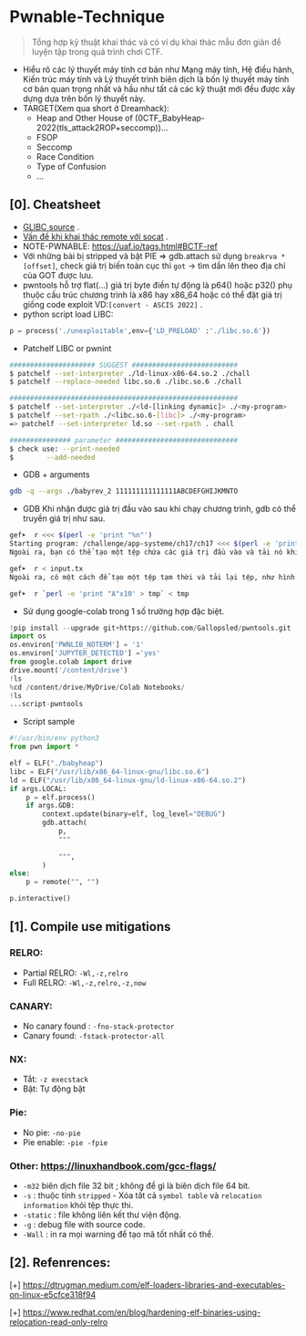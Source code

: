# Pwnable-Technique

> Tổng hợp kỹ thuật khai thác và có ví dụ khai thác mẫu đơn giản để luyện tập trong quá trình chơi CTF.

- Hiểu rõ các lý thuyết máy tính cơ bản như Mạng máy tính, Hệ điều hành, Kiến trúc máy tính và Lý thuyết trình biên dịch là bốn lý thuyết máy tính cơ bản quan trọng nhất 
và hầu như tất cả các kỹ thuật mới đều được xây dựng dựa trên bốn lý thuyết này.
- TARGET(Xem qua short ở Dreamhack):
   * Heap and Other House of (0CTF_BabyHeap-2022(tls_attack2ROP+seccomp))...
   * FSOP
   * Seccomp
   * Race Condition
   * Type of Confusion
   * ...
## [0]. Cheatsheet

- [GLIBC source](https://elixir.bootlin.com/glibc/glibc-2.23/source) .
- [Vấn đề khi khai thác remote với socat](https://ir0nstone.gitbook.io/notes/types/stack/exploiting-over-sockets/socat) .
- NOTE-PWNABLE: https://uaf.io/tags.html#BCTF-ref
- Với những bài bị stripped và bật PIE => gdb.attach sử dụng `breakrva *[offset]`, check giá trị biến toàn cục thì `got` -> tìm dần lên theo địa chỉ của GOT được lưu.
- pwntools hỗ trợ flat(...) giá trị byte điền tự động là p64() hoặc p32() phụ thuộc cấu trúc chương trình là x86 hay x86_64 hoặc có thể đặt giá trị giống code exploit VD:`[convert - ASCIS 2022]` .
- python script load LIBC:
```python
p = process('./unexploitable',env={'LD_PRELOAD' :'./libc.so.6'}) 
```
- Patchelf LIBC or pwnint 
```bash
##################### SUGGEST ##########################
$ patchelf --set-interpreter ./ld-linux-x86-64.so.2 ./chall
$ patchelf --replace-needed libc.so.6 ./libc.so.6 ./chall

########################################################
$ patchelf --set-interpreter ./<ld-[linking dynamic]> ./<my-program>
$ patchelf --set-rpath ./<libc.so.6-[libc]> ./<my-program>
=> patchelf --set-interpreter ld.so --set-rpath . chall

############### parameter ############################## 
$ check use: --print-needed
$        --add-needed
```
- GDB + arguments
```bash
gdb -q --args ./babyrev_2 111111111111111ABCDEFGHIJKMNTO
```

- GDB Khi nhận được giá trị đầu vào sau khi chạy chương trình, gdb có thể truyền giá trị như sau.

```bash
gef➤  r <<< $(perl -e 'print "%n"')
Starting program: /challenge/app-systeme/ch17/ch17 <<< $(perl -e 'print "%n"')
Ngoài ra, bạn có thể tạo một tệp chứa các giá trị đầu vào và tải nó khi chương trình được chạy.

gef➤  r < input.tx
Ngoài ra, có một cách để tạo một tệp tạm thời và tải lại tệp, như hình dưới đây, nhưng nó không chắc sẽ được sử dụng.

gef➤  r `perl -e 'print "A"x10' > tmp` < tmp
```

- Sử dụng google-colab trong 1 số trường hợp đặc biệt.

```python
!pip install --upgrade git+https://github.com/Gallopsled/pwntools.git
import os
os.environ['PWNLIB_NOTERM'] = '1'
os.environ['JUPYTER_DETECTED'] ='yes'
from google.colab import drive
drive.mount('/content/drive')
!ls
%cd /content/drive/MyDrive/Colab Notebooks/
!ls
...script-pwntools
```

- Script sample

```python
#!/usr/bin/env python3
from pwn import *

elf = ELF("./babyheap")
libc = ELF("/usr/lib/x86_64-linux-gnu/libc.so.6")
ld = ELF("/usr/lib/x86_64-linux-gnu/ld-linux-x86-64.so.2")
if args.LOCAL:
    p = elf.process()
    if args.GDB:
        context.update(binary=elf, log_level="DEBUG")
        gdb.attach(
            p,
            """
            
            """,
        )
else:
    p = remote("", "")

p.interactive()
```

## [1]. Compile use mitigations
 
### RELRO:
- Partial RELRO: `-Wl,-z,relro`
- Full RELRO: `-Wl,-z,relro,-z,now`

### CANARY:
- No canary found : `-fno-stack-protector`
- Canary found: `-fstack-protector-all`

### NX: 
- Tắt: `-z execstack`
- Bật: Tự động bật

### Pie:
- No pie: `-no-pie`
- Pie enable: `-pie -fpie`

### Other: https://linuxhandbook.com/gcc-flags/
- `-m32` biên dịch file 32 bit ; không để gì là biên dịch file 64 bit.
- `-s` : thuộc tính `stripped` - Xóa tất cả `symbol table` và `relocation information` khỏi tệp thực thi.
- `-static` : file không liên kết thư viện động.
- `-g` : debug file with source code.
- `-Wall` : in ra mọi warning để tạo mã tốt nhất có thể.

## [2]. Refenrences:

[+] https://dtrugman.medium.com/elf-loaders-libraries-and-executables-on-linux-e5cfce318f94

[+] https://www.redhat.com/en/blog/hardening-elf-binaries-using-relocation-read-only-relro

